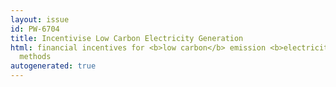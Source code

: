 ```yaml
---
layout: issue
id: PW-6704
title: Incentivise Low Carbon Electricity Generation
html: financial incentives for <b>low carbon</b> emission <b>electricity generation</b>
  methods
autogenerated: true
---
```

